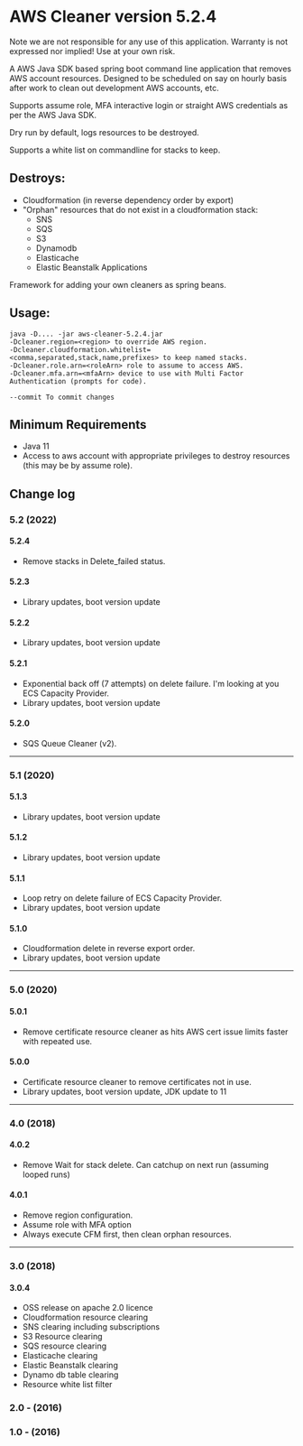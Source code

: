 # AWS Cleaner version 5.2.4

Note we are not responsible for any use of this application. Warranty is not expressed nor implied!  Use at your own
risk.

A AWS Java SDK based spring boot command line application that removes AWS account resources. Designed to be scheduled
on say on hourly basis after work to clean out development AWS accounts, etc.

Supports assume role, MFA interactive login or straight AWS credentials as per the AWS Java SDK.

Dry run by default, logs resources to be destroyed.
                 
Supports a white list on commandline for stacks to keep.

## Destroys:

* Cloudformation (in reverse dependency order by export)
* "Orphan" resources that do not exist in a cloudformation stack:
  * SNS
  * SQS
  * S3
  * Dynamodb
  * Elasticache
  * Elastic Beanstalk Applications

Framework for adding your own cleaners as spring beans.
          
## Usage:
```
java -D.... -jar aws-cleaner-5.2.4.jar 
-Dcleaner.region=<region> to override AWS region.
-Dcleaner.cloudformation.whitelist=<comma,separated,stack,name,prefixes> to keep named stacks.
-Dcleaner.role.arn=<roleArn> role to assume to access AWS.
-Dcleaner.mfa.arn=<mfaArn> device to use with Multi Factor Authentication (prompts for code).

--commit To commit changes
```

## Minimum Requirements

* Java 11
* Access to aws account with appropriate privileges to destroy resources (this may be by assume role).

## Change log

### 5.2 (2022)

#### 5.2.4

* Remove stacks in Delete_failed status.

#### 5.2.3

* Library updates, boot version update

#### 5.2.2

* Library updates, boot version update

#### 5.2.1

* Exponential back off (7 attempts) on delete failure. I'm looking at you ECS Capacity Provider.
* Library updates, boot version update

#### 5.2.0

* SQS Queue Cleaner (v2).

---

### 5.1 (2020)

#### 5.1.3

* Library updates, boot version update

#### 5.1.2

* Library updates, boot version update

#### 5.1.1

* Loop retry on delete failure of ECS Capacity Provider.
* Library updates, boot version update

#### 5.1.0

* Cloudformation delete in reverse export order.
* Library updates, boot version update

---    

### 5.0 (2020)

#### 5.0.1

* Remove certificate resource cleaner as hits AWS cert issue limits faster with repeated use.

#### 5.0.0

* Certificate resource cleaner to remove certificates not in use.
* Library updates, boot version update, JDK update to 11

---    

### 4.0 (2018)

#### 4.0.2

* Remove Wait for stack delete. Can catchup on next run (assuming looped runs)

#### 4.0.1

* Remove region configuration.
* Assume role with MFA option
* Always execute CFM first, then clean orphan resources.

---    

### 3.0 (2018)

#### 3.0.4

* OSS release on apache 2.0 licence
* Cloudformation resource clearing
* SNS clearing including subscriptions
* S3 Resource clearing
* SQS resource clearing
* Elasticache clearing
* Elastic Beanstalk clearing
* Dynamo db table clearing
* Resource white list filter

### 2.0 - (2016)
     
### 1.0 - (2016)
